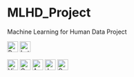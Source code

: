 # MLHD_Project

Machine Learning for Human Data Project

</div>

<p>
  <img alt="Python" src="https://img.shields.io/badge/Python-3776AB?logo=python&logoColor=white&style=plastic" height="25"/>
  <img alt="Latex" src="https://img.shields.io/badge/Latex-008080?style=plastic&logo=latex&logoColor=white&logoSize=auto" height="25"/>
<p>

</div>
<p>
  <img alt="Visual Studio Code" src="https://img.shields.io/badge/Visual Studio Code-007ACC?logo=VisualStudioCode&logoColor=white&style=plastic" height="25"/>
  <img alt="Google Colab" src="https://img.shields.io/badge/Google%20Colab-F9AB00?style=plastic&logo=googlecolab&logoColor=white&logoSize=auto" height="25"/>
  <img alt="Anaconda" src="https://img.shields.io/badge/Anaconda-44A833?style=plastic&logo=anaconda&logoColor=white&logoSize=auto" height="25"/>
  <img alt="Jupyter" src="https://img.shields.io/badge/Jupyter-F37626?logo=Jupyter&logoColor=white&style=plastic" height="25"/>
  <img alt="Overleaf" src="https://img.shields.io/badge/Overleaf-47A141?style=plastic&logo=overleaf&logoColor=white&logoSize=auto" height="25"/>
</p>

